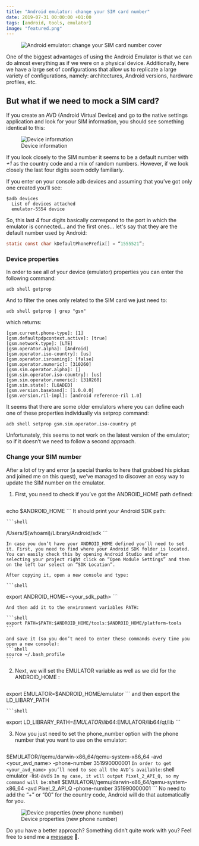 ```yaml
---
title: "Android emulator: change your SIM card number"
date: 2019-07-31 00:00:00 +01:00
tags: [android, tools, emulator]
image: "featured.png"
---
```


<figure>
<img src="/android-emulator-change-sim-card/featured.png" alt="Android emulator: change your SIM card number cover">
</figure>

One of the biggest advantages of using the Android Emulator is that we can do almost everything as if we were on a physical device. Additionally, here we have a large set of configurations that allow us to replicate a large variety of configurations, namely: architectures, Android versions, hardware profiles, etc.

## But what if we need to mock a SIM card?

If you create an AVD (Android Virtual Device) and go to the native settings application and look for your SIM information, you should see something identical to this:

<figure>
<img src="https://cdn-images-1.medium.com/max/2000/1*r4NgSQth9LkEkUsyO9kmeQ.png" alt="Device information">
<figcaption>Device information</figcaption>
</figure>

If you look closely to the SIM number it seems to be a default number with *+1* as the country code and a mix of random numbers. However, if we look closely the last four digits seem oddly familiarly.

If you enter on your console adb devices and assuming that you’ve got only one created you’ll see:

```shell
$adb devices
  List of devices attached
  emulator-5554 device
```

So, this last 4 four digits basically correspond to the port in which the emulator is connected… and the first ones… let's say that they are the default number used by Android:

```java
static const char kDefaultPhonePrefix[] = “1555521”;
```

### Device properties

In order to see all of your device (emulator) properties you can enter the following command:

```shell
adb shell getprop
```

And to filter the ones only related to the SIM card we just need to:

```shell
adb shell getprop | grep "gsm"
```

which returns:

```shell
[gsm.current.phone-type]: [1]
[gsm.defaultpdpcontext.active]: [true]
[gsm.network.type]: [LTE]
[gsm.operator.alpha]: [Android]
[gsm.operator.iso-country]: [us]
[gsm.operator.isroaming]: [false]
[gsm.operator.numeric]: [310260]
[gsm.sim.operator.alpha]: []
[gsm.sim.operator.iso-country]: [us]
[gsm.sim.operator.numeric]: [310260]
[gsm.sim.state]: [LOADED]
[gsm.version.baseband]: [1.0.0.0]
[gsm.version.ril-impl]: [android reference-ril 1.0]
```

It seems that there are some older emulators where you can define each one of these properties individually via setprop command:

```shell
adb shell setprop gsm.sim.operator.iso-country pt
```

Unfortunately, this seems to not work on the latest version of the emulator; so if it doesn’t we need to follow a second approach.

### Change your SIM number

After a lot of try and error (a special thanks to here that grabbed his pickax and joined me on this quest), we’ve managed to discover an easy way to update the SIM number on the emulator.

1. First, you need to check if you’ve got the ANDROID_HOME path defined:
    ```shell
echo $ANDROID_HOME
    ```
    It should print your Android SDK path:

    ```shell
/Users/$(whoami)/Library/Android/sdk
    ```

    In case you don’t have your ANDROID_HOME defined you’ll need to set it. First, you need to find where your Android SDK folder is located. You can easily check this by opening Android Studio and after selecting your project right click on “Open Module Settings” and then on the left bar select on “SDK Location”.

    After copying it, open a new console and type:

    ```shell
export ANDROID_HOME=<your_sdk_path>
    ```

    And then add it to the environment variables PATH:

    ```shell
    export PATH=$PATH:$ANDROID_HOME/tools:$ANDROID_HOME/platform-tools
    ```

    and save it (so you don’t need to enter these commands every time you open a new console):
    ```shell
    source ~/.bash_profile
    ```

2. Next, we will set the EMULATOR variable as well as we did for the ANDROID_HOME :
    ```shell
export EMULATOR=$ANDROID_HOME/emulator
    ```
    and then export the LD_LIBARY_PATH

    ```shell
export LD_LIBRARY_PATH=$EMULATOR/lib64:$EMULATOR/lib64/qt/lib
    ```

3. Now you just need to set the phone_number option with the phone number that you want to use on the emulator:
    ```shell
$EMULATOR//qemu/darwin-x86_64/qemu-system-x86_64 -avd <your_avd_name> -phone-number 351990000001
    ```
    In order to get <your_avd_name> you’ll need to see all the AVD’s available:
    ```shell
emulator -list-avds
    ```
In my case, it will output Pixel_2_API_Q, so my command will be:
    ```shell
$EMULATOR//qemu/darwin-x86_64/qemu-system-x86_64 -avd Pixel_2_API_Q -phone-number 351990000001
    ```
No need to add the “+” or “00” for the country code, Android will do that automatically for you.

<figure>
<img src="https://cdn-images-1.medium.com/max/2000/1*_UIAGMFXpBVblLygBw5GMQ.png" alt="Device properties (new phone number)">
<figcaption>Device properties (new phone number)</figcaption>
</figure>

Do you have a better approach? Something didn’t quite work with you? Feel free to send me a [message](https://twitter.com/cafonsomota) 🙂.
